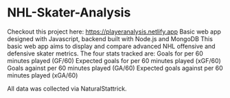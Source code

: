 # NHL-Skater-Analysis
Checkout this project here: https://playeranalysis.netlify.app
Basic web app designed with Javascript, backend built with Node.js and MongoDB
This basic web app aims to display and compare advanced NHL offensive and defensive skater metrics.
The four stats tracked are:
Goals for per 60 minutes played (GF/60)
Expected  goals for per 60 minutes played (xGF/60)
Goals against per 60 minutes played (GA/60)
Expected goals against per 60 minutes played (xGA/60)

All data was collected via NaturalStattrick.
